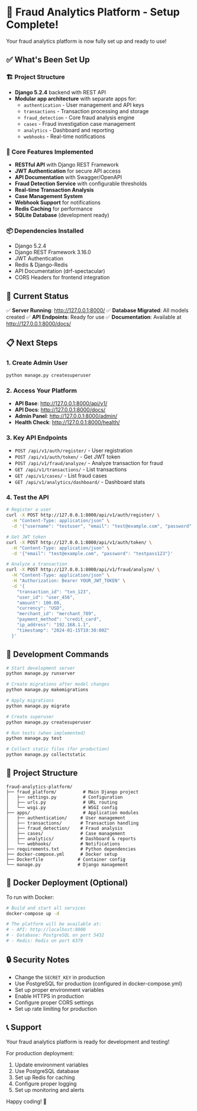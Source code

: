# 🎉 Fraud Analytics Platform - Setup Complete!

Your fraud analytics platform is now fully set up and ready to use!

## ✅ What's Been Set Up

### 🏗️ Project Structure
- **Django 5.2.4** backend with REST API
- **Modular app architecture** with separate apps for:
  - `authentication` - User management and API keys
  - `transactions` - Transaction processing and storage
  - `fraud_detection` - Core fraud analysis engine
  - `cases` - Fraud investigation case management
  - `analytics` - Dashboard and reporting
  - `webhooks` - Real-time notifications

### 🔧 Core Features Implemented
- **RESTful API** with Django REST Framework
- **JWT Authentication** for secure API access
- **API Documentation** with Swagger/OpenAPI
- **Fraud Detection Service** with configurable thresholds
- **Real-time Transaction Analysis**
- **Case Management System**
- **Webhook Support** for notifications
- **Redis Caching** for performance
- **SQLite Database** (development ready)

### 📦 Dependencies Installed
- Django 5.2.4
- Django REST Framework 3.16.0
- JWT Authentication
- Redis & Django-Redis
- API Documentation (drf-spectacular)
- CORS Headers for frontend integration

## 🚀 Current Status

✅ **Server Running**: http://127.0.0.1:8000/
✅ **Database Migrated**: All models created
✅ **API Endpoints**: Ready for use
✅ **Documentation**: Available at http://127.0.0.1:8000/docs/

## 📋 Next Steps

### 1. Create Admin User
```bash
python manage.py createsuperuser
```

### 2. Access Your Platform
- **API Base**: http://127.0.0.1:8000/api/v1/
- **API Docs**: http://127.0.0.1:8000/docs/
- **Admin Panel**: http://127.0.0.1:8000/admin/
- **Health Check**: http://127.0.0.1:8000/health/

### 3. Key API Endpoints
- `POST /api/v1/auth/register/` - User registration
- `POST /api/v1/auth/token/` - Get JWT token
- `POST /api/v1/fraud/analyze/` - Analyze transaction for fraud
- `GET /api/v1/transactions/` - List transactions
- `GET /api/v1/cases/` - List fraud cases
- `GET /api/v1/analytics/dashboard/` - Dashboard stats

### 4. Test the API
```bash
# Register a user
curl -X POST http://127.0.0.1:8000/api/v1/auth/register/ \
  -H "Content-Type: application/json" \
  -d '{"username": "testuser", "email": "test@example.com", "password": "testpass123"}'

# Get JWT token
curl -X POST http://127.0.0.1:8000/api/v1/auth/token/ \
  -H "Content-Type: application/json" \
  -d '{"email": "test@example.com", "password": "testpass123"}'

# Analyze a transaction
curl -X POST http://127.0.0.1:8000/api/v1/fraud/analyze/ \
  -H "Content-Type: application/json" \
  -H "Authorization: Bearer YOUR_JWT_TOKEN" \
  -d '{
    "transaction_id": "txn_123",
    "user_id": "user_456",
    "amount": 100.00,
    "currency": "USD",
    "merchant_id": "merchant_789",
    "payment_method": "credit_card",
    "ip_address": "192.168.1.1",
    "timestamp": "2024-01-15T10:30:00Z"
  }'
```

## 🔧 Development Commands

```bash
# Start development server
python manage.py runserver

# Create migrations after model changes
python manage.py makemigrations

# Apply migrations
python manage.py migrate

# Create superuser
python manage.py createsuperuser

# Run tests (when implemented)
python manage.py test

# Collect static files (for production)
python manage.py collectstatic
```

## 📁 Project Structure
```
fraud-analytics-platform/
├── fraud_platform/          # Main Django project
│   ├── settings.py          # Configuration
│   ├── urls.py              # URL routing
│   └── wsgi.py              # WSGI config
├── apps/                    # Application modules
│   ├── authentication/     # User management
│   ├── transactions/       # Transaction handling
│   ├── fraud_detection/    # Fraud analysis
│   ├── cases/              # Case management
│   ├── analytics/          # Dashboard & reports
│   └── webhooks/           # Notifications
├── requirements.txt        # Python dependencies
├── docker-compose.yml      # Docker setup
├── Dockerfile             # Container config
└── manage.py              # Django management
```

## 🐳 Docker Deployment (Optional)

To run with Docker:
```bash
# Build and start all services
docker-compose up -d

# The platform will be available at:
# - API: http://localhost:8000
# - Database: PostgreSQL on port 5432
# - Redis: Redis on port 6379
```

## 🔒 Security Notes

- Change the `SECRET_KEY` in production
- Use PostgreSQL for production (configured in docker-compose.yml)
- Set up proper environment variables
- Enable HTTPS in production
- Configure proper CORS settings
- Set up rate limiting for production

## 📞 Support

Your fraud analytics platform is ready for development and testing! 

For production deployment:
1. Update environment variables
2. Use PostgreSQL database
3. Set up Redis for caching
4. Configure proper logging
5. Set up monitoring and alerts

Happy coding! 🚀